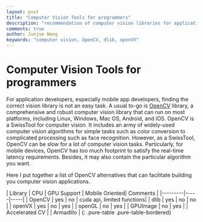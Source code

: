 ```yaml
---
layout: post
title: "Computer Vision Tools for programmers"
description: "recommendation of computer vision libraries for application programmers"
comments: true
author: Junjue Wang
keywords: "computer vision, OpenCV, dlib, openVX"
---
```

# Computer Vision Tools for programmers

For application developers, especially mobile app developers, finding the correct vision library is not an easy task.
A usual to-go is [OpenCV](http://opencv.org/) library, a comprehensive and robust computer vision library that can run on most platforms, including Linux, Windows, Mac OS, Android, and iOS. OpenCV is a SwissTool for computer vision. 
It includes an army of widely-used computer vision algorithms for simple tasks such as color conversion to complicated processing such as face recognition.
However, as a SwissTool, OpenCV can be slow for a lot of computer vision tasks. 
Particularly, for mobile devices, OpenCV has too much footprint to satisfy the real-time latency requirements.
Besides, it may also contain the particular algorithm you want. 

Here I put together a list of OpenCV alternatives that can facilitate building you computer vision applications.

| Library | CPU | GPU Support | Mobile Oriented| Comments | 
|---------|-----|-----|
| OpenCV | yes | no | cuda api, limited functions|
| dlib | yes | no | no |
| openVX | yes | no | yes |
| openGL | no | yes |
| GPUImage | no | yes |
| Accelerated CV | 
| Armadillo | 
{: .pure-table .pure-table-bordered}
